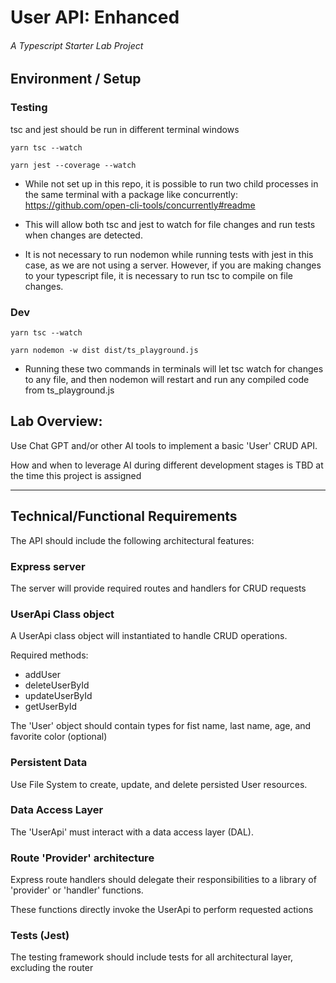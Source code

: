 # User API: Enhanced
###### A Typescript Starter Lab Project

## Environment / Setup
### Testing
tsc and jest should be run in different terminal windows
```T1
yarn tsc --watch
```
```T2
yarn jest --coverage --watch
```
* While not set up in this repo, it is possible to run two child processes in the same terminal with a package like concurrently: https://github.com/open-cli-tools/concurrently#readme

* This will allow both tsc and jest to watch for file changes and run tests when changes are detected.

* It is not necessary to run nodemon while running tests with jest in this case, as we are not using a server. However, if you are making changes to your typescript file, it is necessary to run tsc to compile on file changes.
### Dev
```T1
yarn tsc --watch
```
```T2
yarn nodemon -w dist dist/ts_playground.js
```
* Running these two commands in terminals will let tsc watch for changes to any file, and then nodemon will restart and run any compiled code from ts_playground.js

## Lab Overview:
Use Chat GPT and/or other AI tools to implement a basic 'User' CRUD API.

How and when to leverage AI during different development stages is TBD at the time this project is assigned

---

## Technical/Functional Requirements

The API should include the following architectural features:
### Express server
The server will provide required routes and handlers for CRUD requests

### UserApi Class object
A UserApi class object will instantiated to handle CRUD operations.

Required methods:
- addUser
- deleteUserById
- updateUserById
- getUserById

The 'User' object should contain types for fist name, last name, age, and favorite color (optional)

### Persistent Data
Use File System to create, update, and delete persisted User resources.

### Data Access Layer
The 'UserApi' must interact with a data access layer (DAL).

### Route 'Provider' architecture
Express route handlers should delegate their responsibilities to a library of 'provider' or 'handler' functions.

These functions directly invoke the UserApi to perform requested actions

### Tests (Jest)
The testing framework should include tests for all architectural layer, excluding the router